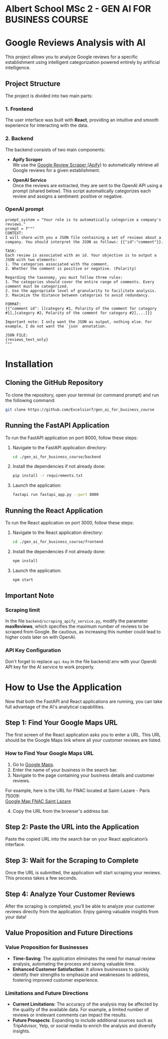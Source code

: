 # Albert School MSc 2 - GEN AI FOR BUSINESS COURSE

# Google Reviews Analysis with AI  

This project allows you to analyze Google reviews for a specific establishment using intelligent categorization powered entirely by artificial intelligence.  

## Project Structure  
The project is divided into two main parts:  

### 1. **Frontend**  
The user interface was built with **React**, providing an intuitive and smooth experience for interacting with the data.  

### 2. **Backend**  
The backend consists of two main components:  
- **Apify Scraper**  
   We use the [Google Review Scraper (Apify)](https://apify.com/compass/google-maps-reviews-scraper) to automatically retrieve all Google reviews for a given establishment.  
   
- **OpenAI Service**  
   Once the reviews are extracted, they are sent to the OpenAI API using a prompt (shared below). This script automatically categorizes each review and assigns a sentiment: positive or negative.  

### OpenAI prompt
```
prompt_system = "Your role is to automatically categorize a company's reviews."     
prompt = f"""
CONTEXT:
I will share with you a JSON file containing a set of reviews about a company. You should interpret the JSON as follows: {{"id":"comment"}}.

TASK:
Each review is associated with an id. Your objective is to output a JSON with two elements:
1. The categories associated with the comment.
2. Whether the comment is positive or negative. (Polarity)

Regarding the taxonomy, you must follow three rules:
1. The categories should cover the entire range of comments. Every comment must be categorized.
2. Use the appropriate level of granularity to facilitate analysis.
3. Maximize the distance between categories to avoid redundancy.

FORMAT:
{{"comment id": [[category #1, Polarity of the comment for category #1],[category #2, Polarity of the comment for category #2],...]}}

Important note: I only want the JSON as output, nothing else. For example, I do not want the `json` annotation.

JSON FILE:
{reviews_text_only}
"""
```

# Installation

## Cloning the GitHub Repository

To clone the repository, open your terminal (or command prompt) and run the following command:

```bash
git clone https://github.com/Excelsior7/gen_ai_for_business_course
```

## Running the FastAPI Application

To run the FastAPI application on port 8000, follow these steps:

1. Navigate to the FastAPI application directory:
   ```bash
   cd ./gen_ai_for_business_course/backend
   ```

2. Install the dependencies if not already done:
   ```bash
   pip install -r requirements.txt
   ```

3. Launch the application:
   ```bash
   fastapi run fastapi_app.py --port 8000
   ```

## Running the React Application

To run the React application on port 3000, follow these steps:

1. Navigate to the React application directory:
   ```bash
   cd ./gen_ai_for_business_course/frontend
   ```

2. Install the dependencies if not already done:
   ```bash
   npm install
   ```

3. Launch the application:
   ```bash
   npm start
   ```

## Important Note

### Scraping limit
In the file `backend/scraping_apify_service.py`, modify the parameter **maxReviews**, which specifies the maximum number of reviews to be scraped from Google. Be cautious, as increasing this number could lead to higher costs later on with OpenAI.

### API Key Configuration
Don't forget to replace `api-key` in the file backend/.env with your OpenAI API key for the AI service to work properly.


# How to Use the Application  

Now that both the FastAPI and React applications are running, you can take full advantage of the AI's analytical capabilities.  

## Step 1: Find Your Google Maps URL  

The first screen of the React application asks you to enter a URL. This URL should be the Google Maps link where all your customer reviews are listed.  

### How to Find Your Google Maps URL  
1. Go to [Google Maps](https://www.google.com/maps).  
2. Enter the name of your business in the search bar.  
3. Navigate to the page containing your business details and customer reviews.  

For example, here is the URL for FNAC located at Saint-Lazare - Paris 75009:  
[Google Map FNAC Saint Lazare](https://www.google.com/maps/place/Fnac/@48.8753518,2.3244684,587m/data=!3m3!1e3!4b1!5s0x47e66e35bf0f74d1:0x7edf0a3a30afbaac!4m6!3m5!1s0x47e66e3598f16f2d:0x6b4f6b9039ea848!8m2!3d48.8753518!4d2.3270433!16s%2Fg%2F1v2ppjbk?entry=ttu&g_ep=EgoyMDI0MTEyNC4xIKXMDSoASAFQAw%3D%3D)  

4. Copy the URL from the browser's address bar.  

## Step 2: Paste the URL into the Application  

Paste the copied URL into the search bar on your React application’s interface.  

## Step 3: Wait for the Scraping to Complete  

Once the URL is submitted, the application will start scraping your reviews. This process takes a few seconds.  

## Step 4: Analyze Your Customer Reviews  

After the scraping is completed, you’ll be able to analyze your customer reviews directly from the application. Enjoy gaining valuable insights from your data!  


## Value Proposition and Future Directions

### Value Proposition for Businesses  

- **Time-Saving**: The application eliminates the need for manual review analysis, automating the process and saving valuable time.  
- **Enhanced Customer Satisfaction**: It allows businesses to quickly identify their strengths to emphasize and weaknesses to address, fostering improved customer experience.

### Limitations and Future Directions  

- **Current Limitations**: The accuracy of the analysis may be affected by the quality of the available data. For example, a limited number of reviews or irrelevant comments can impact the results.  
- **Future Prospects**: Expanding to include additional sources such as TripAdvisor, Yelp, or social media to enrich the analysis and diversify insights.


